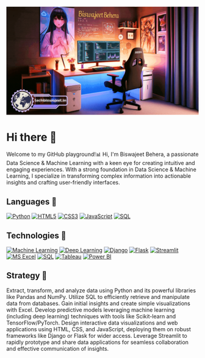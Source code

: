 <a href="https://www.techbiswajeet.in"><img height="25%" width="120%" border-radius ="25px" src="https://github.com/Biswajeet-Behera-off/Biswajeet-Behera-off/blob/main/ani-gif.gif"/></a>


# Hi there 👋

Welcome to my GitHub playground!📊 Hi, I'm Biswajeet Behera, a passionate Data Science & Machine Learning with a keen eye for creating intuitive and engaging experiences. With a strong foundation in Data Science & Machine Learning, I specialize in transforming complex information into actionable insights and crafting user-friendly interfaces.

## Languages 👋

[![Python](https://img.shields.io/badge/python-3670A0?style=for-the-badge&logo=python&logoColor=ffdd54)](https://www.python.org/)
[![HTML5](https://img.shields.io/badge/html5-%23E34F26.svg?style=for-the-badge&logo=html5&logoColor=white)](https://developer.mozilla.org/en-US/docs/Web/HTML)
[![CSS3](https://img.shields.io/badge/css3-%231572B6.svg?style=for-the-badge&logo=css3&logoColor=white)](https://developer.mozilla.org/en-US/docs/Web/CSS)
[![JavaScript](https://img.shields.io/badge/javascript-%23323330.svg?style=for-the-badge&logo=javascript&logoColor=%23F7DF1E)](https://developer.mozilla.org/en-US/docs/Web/JavaScript)
[![SQL](https://img.shields.io/badge/sql-%23025E8C.svg?style=for-the-badge&logo=postgresql&logoColor=white)](https://www.postgresql.org/)


## Technologies 👋

[![Machine Learning](https://img.shields.io/badge/Machine_Learning-000000?style=for-the-badge&logo=tensorflow)](https://www.tensorflow.org/)
[![Deep Learning](https://img.shields.io/badge/Deep_Learning-000000?style=for-the-badge&logo=pytorch)](https://pytorch.org/)
[![Django](https://img.shields.io/badge/django-%23092E20.svg?style=for-the-badge&logo=django&logoColor=white)](https://www.djangoproject.com/)
[![Flask](https://img.shields.io/badge/flask-%23000.svg?style=for-the-badge&logo=flask&logoColor=white)](https://flask.palletsprojects.com/)
[![Streamlit](https://img.shields.io/badge/Streamlit-FF4B4B?style=for-the-badge&logo=Streamlit&logoColor=white)](https://streamlit.io/)
[![MS Excel](https://img.shields.io/badge/Microsoft_Excel-217346?style=for-the-badge&logo=microsoft-excel&logoColor=white)](https://www.microsoft.com/en-us/microsoft-365/excel)
[![SQL](https://img.shields.io/badge/sql-%23025E8C.svg?style=for-the-badge&logo=postgresql&logoColor=white)](https://www.postgresql.org/)
[![Tableau](https://img.shields.io/badge/Tableau-E97627?style=for-the-badge&logo=Tableau&logoColor=white)](https://www.tableau.com/)
[![Power BI](https://img.shields.io/badge/power_bi-F2C811?style=for-the-badge&logo=powerbi&logoColor=black)](https://powerbi.microsoft.com/)


## Strategy 👋

<canvas id="skillsChart" width="100" height="100"></canvas>
<script src="https://cdn.jsdelivr.net/npm/chart.js"></script>
<script>
    const data = {
        labels: ['MS Excel', 'Python', 'Machine Learning/Deep Learning', 'Django/Flask', 'Streamlit', 'HTML', 'CSS', 'JS', 'SQL'],
        datasets: [{
        data: [15, 30, 15, 10, 5, 5, 5, 5, 10], // Replace with your actual percentages
        backgroundColor: [
            '#3670A0', '#217346', '#E34F26', '#1572B6', '#F7DF1E', '#025E8C', '#4C516D', '#FF6384', '#4BC0C0', '#FFCE56', '#E7E9ED'
        ], 
        hoverOffset: 4 
        }]
    };
    const options = {
        plugins: {
        legend: {
            display: true,
            position: 'bottom', 
        }
        },
        animation: {
        animateScale: true,
        animateRotate: true
        }
    };
    const ctx = document.getElementById('skillsChart').getContext('2d');
    const skillsChart = new Chart(ctx, {
        type: 'pie',
        data: data,
        options: options
    });
</script>

Extract, transform, and analyze data using Python and its powerful libraries like Pandas and NumPy. Utilize SQL to efficiently retrieve and manipulate data from databases. Gain initial insights and create simple visualizations with Excel. Develop predictive models leveraging machine learning (including deep learning) techniques with tools like Scikit-learn and TensorFlow/PyTorch.  Design interactive data visualizations and web applications using HTML, CSS, and JavaScript, deploying them on robust frameworks like Django or Flask for wider access. Leverage Streamlit to rapidly prototype and share data applications for seamless collaboration and effective communication of insights.


